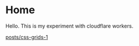 # Home

Hello. This is my experiment with cloudflare workers.

[posts/css-grids-1](posts/css-grids-1)